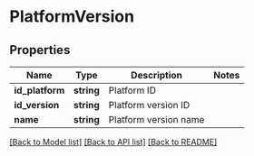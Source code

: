 # PlatformVersion

## Properties
Name | Type | Description | Notes
------------ | ------------- | ------------- | -------------
**id_platform** | **string** | Platform ID | 
**id_version** | **string** | Platform version ID | 
**name** | **string** | Platform version name | 

[[Back to Model list]](../README.md#documentation-for-models) [[Back to API list]](../README.md#documentation-for-api-endpoints) [[Back to README]](../README.md)


